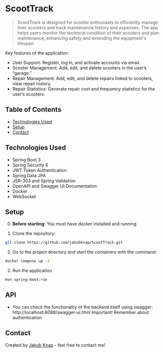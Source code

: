 # ScootTrack
>ScootTrack is designed for scooter enthusiasts to efficiently manage their scooters and track maintenance history and expenses. The app helps users monitor the technical condition of their scooters and plan maintenance, enhancing safety and extending the equipment's lifespan

Key features of the application:
- User Support: Register, log in, and activate accounts via email.
- Scooter Management: Add, edit, and delete scooters in the user’s “garage.”
- Repair Management: Add, edit, and delete repairs linked to scooters, view repair history.
- Repair Statistics: Generate repair cost and frequency statistics for the user’s scooters.

## Table of Contents
* [Technologies Used](#technologies-used)
* [Setup](#setup)
* [Contact](#contact)

## Technologies Used
- Spring Boot 3
- Spring Security 6
- JWT Token Authentication
- Spring Data JPA
- JSR-303 and Spring Validation
- OpenAPI and Swagger UI Documentation
- Docker
- WebSocket

## Setup
0. **Before starting:** You must have docker installed and running

1. Clone the repository:
```bash
git clone https://github.com/jakubknap/ScootTrack.git
```

2. Go to the project directory and start the containers with the command:
```bash
docker compose up -d
```

2. Run the application
```bash
mvn spring-boot:run
```

## API
- You can check the functionality of the backend itself using swagger: http://localhost:8088/swagger-ui.html  Important! Remember about authentication

## Contact
Created by [Jakub Knap](https://www.linkedin.com/in/jakub-knap/) - feel free to contact me!
